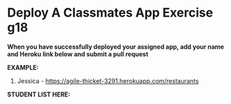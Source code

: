 # Deploy A Classmates App Exercise g18

__When you have successfully deployed your assigned app, add your name and Heroku link below and submit a pull request__

__EXAMPLE:__

1. Jessica - https://agile-thicket-3291.herokuapp.com/restaurants

__STUDENT LIST HERE:__



